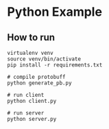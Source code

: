 # Python Example

## How to run
```
virtualenv venv
source venv/bin/activate
pip install -r requirements.txt

# compile protobuff
python generate_pb.py

# run client
python client.py

# run server
python server.py
```